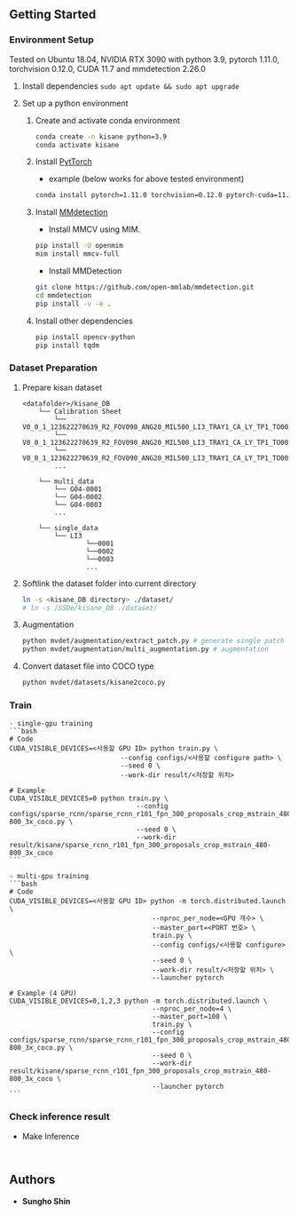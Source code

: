 
## Getting Started

### Environment Setup
Tested on Ubuntu 18.04, NVIDIA RTX 3090 with python 3.9, pytorch 1.11.0, torchvision 0.12.0, CUDA 11.7 and mmdetection 2.26.0
1. Install dependencies
       ```
       sudo apt update && sudo apt upgrade
       ```

2. Set up a python environment
    1. Create and activate conda environment
        ```bash
        conda create -n kisane python=3.9
        conda activate kisane
        ```

    2. Install [PytTorch](https://pytorch.org/get-started/locally/)
        - example (below works for above tested environment)
        ```bash
        conda install pytorch=1.11.0 torchvision=0.12.0 pytorch-cuda=11.7 -c pytorch -c nvidia
        ```

    3. Install [MMdetection](https://mmdetection.readthedocs.io/en/stable/get_started.html)
        - Install MMCV using MIM.
        ```bash
        pip install -U openmim
        mim install mmcv-full
        ```

        -  Install MMDetection
        ```bash
        git clone https://github.com/open-mmlab/mmdetection.git
        cd mmdetection
        pip install -v -e .
        ```

    4. Install other dependencies
       ```bash
       pip install opencv-python
       pip install tqdm
       ```

### Dataset Preparation
1. Prepare kisan dataset 
    ```
    <datafolder>/kisane_DB
        └── Calibration Sheet
            └── V0_0_1_123622270639_R2_FOV090_ANG20_MIL500_LI3_TRAY1_CA_LY_TP1_TO000_Cal_Sheet_20221128_115329_Color.png
            └── V0_0_1_123622270639_R2_FOV090_ANG20_MIL500_LI3_TRAY1_CA_LY_TP1_TO000_Cal_Sheet_20221128_115329_Depth.png
            └── V0_0_1_123622270639_R2_FOV090_ANG20_MIL500_LI3_TRAY1_CA_LY_TP1_TO000_Cal_Sheet_20221128_115329.txt
            ...

        └── multi_data
            └── G04-0001
            └── G04-0002
            └── G04-0003
            ...

        └── single_data
            └── LI3
                    └──0001
                    └──0002
                    └──0003
                    ...   
    ```

2. Softlink the dataset folder into current directory
    ```bash
    ln -s <kisane_DB directory> ./dataset/
    # ln -s /SSDe/kisane_DB ./dataset/
    ```

3. Augmentation
    ```bash
    python mvdet/augmentation/extract_patch.py # generate single patch
    python mvdet/augmentation/multi_augmentation.py # augmentation
    ```

4. Convert dataset file into COCO type
    ```bash
    python mvdet/datasets/kisane2coco.py
    ```


### Train
    - single-gpu training
    ```bash
    # Code
    CUDA_VISIBLE_DEVICES=<사용할 GPU ID> python train.py \
                                --config configs/<사용할 configure path> \
                                --seed 0 \
                                --work-dir result/<저장할 위치>

    # Example
    CUDA_VISIBLE_DEVICES=0 python train.py \
                                    --config configs/sparse_rcnn/sparse_rcnn_r101_fpn_300_proposals_crop_mstrain_480-800_3x_coco.py \
                                    --seed 0 \
                                    --work-dir result/kisane/sparse_rcnn_r101_fpn_300_proposals_crop_mstrain_480-800_3x_coco
    ```

    - multi-gpu training
    ```bash
    # Code
    CUDA_VISIBLE_DEVICES=<사용할 GPU ID> python -m torch.distributed.launch \
                                        --nproc_per_node=<GPU 개수> \
                                        --master_port=<PORT 번호> \
                                        train.py \
                                        --config configs/<사용할 configure> \
                                        --seed 0 \
                                        --work-dir result/<저장할 위치> \
                                        --launcher pytorch
    
    # Example (4 GPU)
    CUDA_VISIBLE_DEVICES=0,1,2,3 python -m torch.distributed.launch \
                                        --nproc_per_node=4 \
                                        --master_port=100 \
                                        train.py \
                                        --config configs/sparse_rcnn/sparse_rcnn_r101_fpn_300_proposals_crop_mstrain_480-800_3x_coco.py \
                                        --seed 0 \
                                        --work-dir result/kisane/sparse_rcnn_r101_fpn_300_proposals_crop_mstrain_480-800_3x_coco \
                                        --launcher pytorch
    ```


### Check inference result
- Make Inference
```


```








## Authors
- **Sungho Shin**
